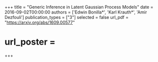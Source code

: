 +++
title = "Generic Inference in Latent Gaussian Process Models"
date = 2016-09-02T00:00:00
authors = ['Edwin Bonilla\*', 'Karl Krauth\*', 'Amir Dezfouli']
publication_types = ["3"]
selected = false
url_pdf = "https://arxiv.org/abs/1609.00577"
# url_poster =  
+++
